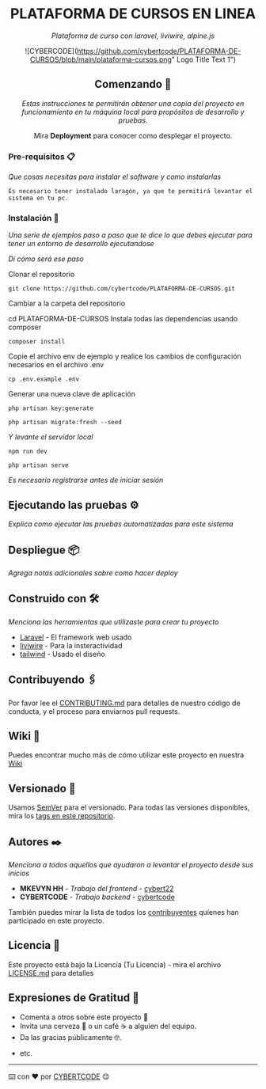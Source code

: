 <div align="center">

# PLATAFORMA DE CURSOS EN LINEA

_Plataforma de curso con laravel, liviwire, alpine.js_

![CYBERCODE](https://github.com/cybertcode/PLATAFORMA-DE-CURSOS/blob/main/plataforma-cursos.png" Logo Title Text 1")

## Comenzando 🚀

_Estas instrucciones te permitirán obtener una copia del proyecto en funcionamiento en tu máquina local para propósitos de desarrollo y pruebas._

Mira **Deployment** para conocer como desplegar el proyecto.

</div>

### Pre-requisitos 📋

_Que cosas necesitas para instalar el software y como instalarlas_

```
Es necesario tener instalado laragón, ya que te permitirá levantar el sistema en tu pc.
```

### Instalación 🔧

_Una serie de ejemplos paso a paso que te dice lo que debes ejecutar para tener un entorno de desarrollo ejecutandose_

_Dí cómo será ese paso_

Clonar el repositorio

```
git clone https://github.com/cybertcode/PLATAFORMA-DE-CURSOS.git
```

Cambiar a la carpeta del repositorio

cd PLATAFORMA-DE-CURSOS
Instala todas las dependencias usando composer

```
composer install
```

Copie el archivo env de ejemplo y realice los cambios de configuración necesarios en el archivo .env

```
cp .env.example .env
```

Generar una nueva clave de aplicación

```
php artisan key:generate
```

```
php artisan migrate:fresh --seed
```

_Y levante el servidor local_

```
npm run dev
```

```
php artisan serve
```

_Es necesario registrarse antes de iniciar sesión_

## Ejecutando las pruebas ⚙️

_Explica como ejecutar las pruebas automatizadas para este sistema_

<!-- ### Analice las pruebas end-to-end 🔩

_Explica que verifican estas pruebas y por qué_

```
Da un ejemplo
```

### Y las pruebas de estilo de codificación ⌨️

_Explica que verifican estas pruebas y por qué_

```
Da un ejemplo
``` -->

## Despliegue 📦

_Agrega notas adicionales sobre como hacer deploy_

## Construido con 🛠️

_Menciona las herramientas que utilizaste para crear tu proyecto_

-   [Laravel](https://laravel.com/) - El framework web usado
-   [liviwire](https://laravel-livewire.com/) - Para la insteractividad
-   [tailwind](https://tailwindcss.com/) - Usado el diseño

## Contribuyendo 🖇️

Por favor lee el [CONTRIBUTING.md](https://github.com/cybertcode/PLATAFORMA-DE-CURSOS) para detalles de nuestro código de conducta, y el proceso para enviarnos pull requests.

## Wiki 📖

Puedes encontrar mucho más de cómo utilizar este proyecto en nuestra [Wiki](https://github.com/cybertcode/PLATAFORMA-DE-CURSOS)

## Versionado 📌

Usamos [SemVer](http://semver.org/) para el versionado. Para todas las versiones disponibles, mira los [tags en este repositorio](https://github.com/cybertcode/PLATAFORMA-DE-CURSOS/tags).

## Autores ✒️

_Menciona a todos aquellos que ayudaron a levantar el proyecto desde sus inicios_

-   **MKEVYN HH** - _Trabajo del frontend_ - [cybert22](https://github.com/cybert22)
-   **CYBERTCODE** - _Trabajo backend_ - [cybertcode](https://github.com/cybertcode)

También puedes mirar la lista de todos los [contribuyentes](https://github.com/cybertcode/contributors) quíenes han participado en este proyecto.

## Licencia 📄

Este proyecto está bajo la Licencia (Tu Licencia) - mira el archivo [LICENSE.md](LICENSE.md) para detalles

## Expresiones de Gratitud 🎁

-   Comenta a otros sobre este proyecto 📢
-   Invita una cerveza 🍺 o un café ☕ a alguien del equipo.
-   Da las gracias públicamente 🤓.
<!-- * Dona con cripto a esta dirección: `0xf253fc233333078436d111175e5a76a649890000` -->
-   etc.

---

⌨️ con ❤️ por [CYBERTCODE](https://github.com/cybertcode) 😊
